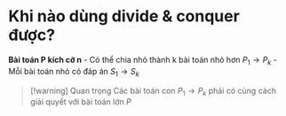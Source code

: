 # Khi nào dùng divide & conquer được?
**Bài toán P kích cỡ n**
	- Có thể chia nhỏ thành k bài toán nhỏ hơn $P_1 \rightarrow P_k$
	- Mỗi bài toán nhỏ có đáp án $S_1 \rightarrow S_k$

> [!warning] Quan trọng 
> Các bài toán con $P_1 \rightarrow P_k$ phải có cùng cách giải quyết với bài toán lớn $P$

